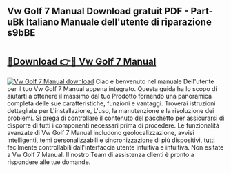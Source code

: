 ## Vw Golf 7 Manual Download gratuit PDF - Part-uBk Italiano Manuale dell'utente di riparazione s9bBE

# <h2><a href="http://dffctq4.blite.top/?on=Vw+Golf+7+Manual">🔗Download 👉🔴 Vw Golf 7 Manual</a></h2>

[![Vw Golf 7 Manual download](https://i.imgur.com/lujVjoI.png)](http://dffctq4.blite.top/?on=Vw+Golf+7+Manual)
Ciao e benvenuto nel manuale Dell'utente per il tuo Vw Golf 7 Manual appena integrato. Questa guida ha lo scopo di aiutarti a ottenere il massimo dal tuo Prodotto fornendo una panoramica completa delle sue caratteristiche, funzioni e vantaggi. Troverai istruzioni dettagliate per L'installazione, L'uso, la manutenzione e la risoluzione dei problemi. Si prega di controllare il contenuto del pacchetto per assicurarsi di disporre di tutti i componenti necessari prima di procedere. Le funzionalità avanzate di Vw Golf 7 Manual includono geolocalizzazione, avvisi intelligenti, temi personalizzabili e sincronizzazione di più dispositivi, tutti facilmente controllabili dall'interfaccia utente intuitiva e intuitiva. Non esitate a Vw Golf 7 Manual. Il nostro Team di assistenza clienti è pronto a rispondere alle tue domande.
